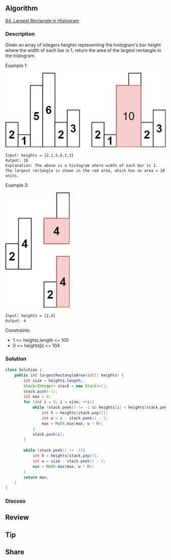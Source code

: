 ## Algorithm

[84. Largest Rectangle in Histogram](https://leetcode.com/problems/largest-rectangle-in-histogram/)

### Description

Given an array of integers heights representing the histogram's bar height where the width of each bar is 1, return the area of the largest rectangle in the histogram.

Example 1:

![](assets/20230912-00f3445a.png)

```
Input: heights = [2,1,5,6,2,3]
Output: 10
Explanation: The above is a histogram where width of each bar is 1.
The largest rectangle is shown in the red area, which has an area = 10 units.
```

Example 2:

![](assets/20230912-d33b65a9.png)

```
Input: heights = [2,4]
Output: 4
```

Constraints:

- 1 <= heights.length <= 105
- 0 <= heights[i] <= 104

### Solution

```java
class Solution {
    public int largestRectangleArea(int[] heights) {
        int size = heights.length;
        Stack<Integer> stack = new Stack<>();
        stack.push(-1);
        int max = 0;
        for (int i = 0; i < size; ++i){
            while (stack.peek() != -1 && heights[i] < heights[stack.peek()]){
                int h = heights[stack.pop()];
                int w = i - stack.peek() - 1;
                max = Math.max(max, w * h);
            }
            stack.push(i);
        }

        while (stack.peek() != -1){
            int h = heights[stack.pop()];
            int w = size - stack.peek() - 1;
            max = Math.max(max, w * h);
        }
        return max;
    }
}
```

### Discuss

## Review


## Tip


## Share
